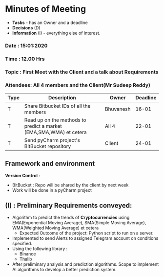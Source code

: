 # Minutes of Meeting

* **Tasks** - has an Owner and a deadline
* **Decisions** (D)
* **Information** (I) - everything else of interest.
 
### Date : 15:01:2020
### Time : 12.00 Hrs
### Topic : First Meet with the Client and a talk about Requirements 
### Attendees: All 4 members and the Client(Mr Sudeep Reddy)

| Type | Description                                                        | Owner     | Deadline |
| ---- | ------------------------------------------------------------------ | --------- | -------- |
| T    | Share Bitbucket IDs of all the members                             | Bhuvanesh | 16-01    |
| T    | Read up on the methods to predict a market (EMA,SMA,WMA) et cetera | All 4     | 22-01    |
| T    | Send pyCharm project's BitBucket repository                        | Client    | 24-01    |


## Framework and environment

**Version Control** : 
-   BitBucket : Repo will be shared by the client by next week
-   Work will be done in a pyCharm project

## **(I)** : Preliminary Requirements conveyed:
-  Algorithm to predict the trends of **Cryptocurrencies** using EMA(Exponential Moving Average), SMA(Simple Moving Average), WMA(Weighted Moving Average) et cetera
   -  Expected Outcome of the project: Python script to run on a server.
-  Implemented to send Alerts to assigned Telegram account on conditions specified.
-  Using the following library :
   -  Binance 
   -  Thalib
-   After preliminary analysis and prediction algorithms. Scope to implement AI algorithms to develop a better prediction system.
